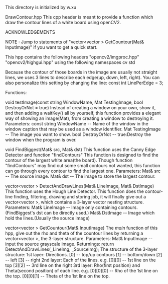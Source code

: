 This directory is initialized by w.xu

DrawContour.hpp
This cpp header is meant to provide a function which draw the contour lines of a white board using openCV2.

ACKNOWLEDGEMENTS

NOTE : Jump to statements of "vector<vector<Vec2f> > GetCountour(Mat& InputImage)" if you want to get a quick start.

This hpp contains the following headers
    "opencv2/imgproc.hpp"
    "opencv2/highgui.hpp"
    <iostream>
    <vector>
    <cmath>
using the following namespaces
    cv
    std

Because the contour of those boards in the image are usually not straight lines, we uses 3 lines to describe each edge(up, down, left, right). You can also personalize this setting by changing the line:
    const int LinePerEdge = 3;

Functions:

void testImage(const string WindowName, Mat TestingImage, bool DestroyOrNot = true)
Instead of creating a window on your own, show it, and then adding a waitKey() all by yourself, this function provides a elegant way of showing an image(Mat), from creating a window to destroying it.
Parameters:
    const string WindowName -- Name of the window in the window caption that may be used as a window identifier.
    Mat TestingImage -- The image you want to show.
    bool DestroyOrNot -- true:Destroy the window when the program is over.
    
void FindBiggest(Mat& src, Mat& dst)
This function uses the Canny Edge Detector and function "findContours"
This function is designed to find the contour of the largest white area(the board). Though function "findContours" may find out some small contours not wanted, this function can go through every contour to find the largest one.
Parameters:
    Mat& src -- The source image.
    Mat& dst -- The image to store the largest contour.
    
vector<vector<Vec2f> > DetectAndDrawLines(Mat& LineImage, Mat& DstImage)
This function uses the Hough Line Detector.
This function does the contour-line finding, filtering, drawing and storing job, it will finally give out a vector<vector<Vec2f> >, which contains a 3-layer vector nesting structure.
Parameters:
    Mat& LineImage -- Image only containing contours.(FindBiggest's dst can be directly used.)
    Mat& DstImage -- Image which hold the lines.(Usually the source image)

vector<vector<Vec2f> > GetCountour(Mat& InputImage)
The *main* function of this hpp, give out the rho and theta of the countour lines by returning a vector<vector<Vec2f> >, the 3-layer structure.
Parameters:
    Mat& InputImage -- input the source grayscale image.
Returnings:
    return DetectAndDrawLines(_LineImg, _SourceImg);
    The structure of the 3-layer structure:
        1st layer: Directions.
            [0] -- top/up contours
            [1] -- bottom/down
            [2] -- left
            [3] -- right
        2nd layer: Each of the lines.
            e.g.
            [0][0] -- 1st line on the top
            [3][2] -- 3rd line on the right
        3rd layer: Rho(first position) and Theta(second position) of each line.
            e.g.
            [0][0][0] -- Rho of the 1st line on the top.
            [0][0][1] -- Theta of the 1st line on the top.
